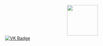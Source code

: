 <div id="header" align="center">
  <img src="https://media.giphy.com/media/M9gbBd9nbDrOTu1Mqx/giphy.gif" width="100"/>
</div>

<div id="badges">
  <a href="vk.com/d.tsalik">
    <img src="https://img.shields.io/badge/LinkedIn-blue?style=for-the-badge&logo=linkedin&logoColor=white" alt="VK Badge"/>
  </a>
</div>
